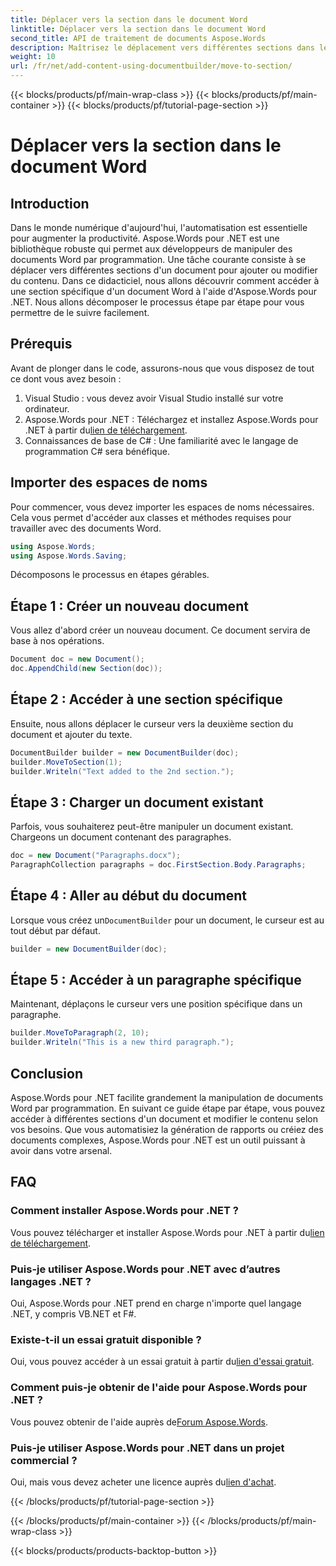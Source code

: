 ```yaml
---
title: Déplacer vers la section dans le document Word
linktitle: Déplacer vers la section dans le document Word
second_title: API de traitement de documents Aspose.Words
description: Maîtrisez le déplacement vers différentes sections dans les documents Word à l'aide d'Aspose.Words pour .NET grâce à notre guide détaillé étape par étape.
weight: 10
url: /fr/net/add-content-using-documentbuilder/move-to-section/
---
```


{{< blocks/products/pf/main-wrap-class >}}
{{< blocks/products/pf/main-container >}}
{{< blocks/products/pf/tutorial-page-section >}}

# Déplacer vers la section dans le document Word

## Introduction

Dans le monde numérique d'aujourd'hui, l'automatisation est essentielle pour augmenter la productivité. Aspose.Words pour .NET est une bibliothèque robuste qui permet aux développeurs de manipuler des documents Word par programmation. Une tâche courante consiste à se déplacer vers différentes sections d'un document pour ajouter ou modifier du contenu. Dans ce didacticiel, nous allons découvrir comment accéder à une section spécifique d'un document Word à l'aide d'Aspose.Words pour .NET. Nous allons décomposer le processus étape par étape pour vous permettre de le suivre facilement.

## Prérequis

Avant de plonger dans le code, assurons-nous que vous disposez de tout ce dont vous avez besoin :

1. Visual Studio : vous devez avoir Visual Studio installé sur votre ordinateur.
2.  Aspose.Words pour .NET : Téléchargez et installez Aspose.Words pour .NET à partir du[lien de téléchargement](https://releases.aspose.com/words/net/).
3. Connaissances de base de C# : Une familiarité avec le langage de programmation C# sera bénéfique.

## Importer des espaces de noms

Pour commencer, vous devez importer les espaces de noms nécessaires. Cela vous permet d'accéder aux classes et méthodes requises pour travailler avec des documents Word.

```csharp
using Aspose.Words;
using Aspose.Words.Saving;
```

Décomposons le processus en étapes gérables.

## Étape 1 : Créer un nouveau document

Vous allez d'abord créer un nouveau document. Ce document servira de base à nos opérations.

```csharp
Document doc = new Document();
doc.AppendChild(new Section(doc));
```

## Étape 2 : Accéder à une section spécifique

Ensuite, nous allons déplacer le curseur vers la deuxième section du document et ajouter du texte.

```csharp
DocumentBuilder builder = new DocumentBuilder(doc);
builder.MoveToSection(1);
builder.Writeln("Text added to the 2nd section.");
```

## Étape 3 : Charger un document existant

Parfois, vous souhaiterez peut-être manipuler un document existant. Chargeons un document contenant des paragraphes.

```csharp
doc = new Document("Paragraphs.docx");
ParagraphCollection paragraphs = doc.FirstSection.Body.Paragraphs;
```

## Étape 4 : Aller au début du document

Lorsque vous créez un`DocumentBuilder` pour un document, le curseur est au tout début par défaut.

```csharp
builder = new DocumentBuilder(doc);
```

## Étape 5 : Accéder à un paragraphe spécifique

Maintenant, déplaçons le curseur vers une position spécifique dans un paragraphe.

```csharp
builder.MoveToParagraph(2, 10);
builder.Writeln("This is a new third paragraph.");
```

## Conclusion

Aspose.Words pour .NET facilite grandement la manipulation de documents Word par programmation. En suivant ce guide étape par étape, vous pouvez accéder à différentes sections d'un document et modifier le contenu selon vos besoins. Que vous automatisiez la génération de rapports ou créiez des documents complexes, Aspose.Words pour .NET est un outil puissant à avoir dans votre arsenal.

## FAQ

### Comment installer Aspose.Words pour .NET ?
 Vous pouvez télécharger et installer Aspose.Words pour .NET à partir du[lien de téléchargement](https://releases.aspose.com/words/net/).

### Puis-je utiliser Aspose.Words pour .NET avec d’autres langages .NET ?
Oui, Aspose.Words pour .NET prend en charge n'importe quel langage .NET, y compris VB.NET et F#.

### Existe-t-il un essai gratuit disponible ?
 Oui, vous pouvez accéder à un essai gratuit à partir du[lien d'essai gratuit](https://releases.aspose.com/).

### Comment puis-je obtenir de l'aide pour Aspose.Words pour .NET ?
 Vous pouvez obtenir de l'aide auprès de[Forum Aspose.Words](https://forum.aspose.com/c/words/8).

### Puis-je utiliser Aspose.Words pour .NET dans un projet commercial ?
 Oui, mais vous devez acheter une licence auprès du[lien d'achat](https://purchase.aspose.com/buy).

{{< /blocks/products/pf/tutorial-page-section >}}

{{< /blocks/products/pf/main-container >}}
{{< /blocks/products/pf/main-wrap-class >}}

{{< blocks/products/products-backtop-button >}}
